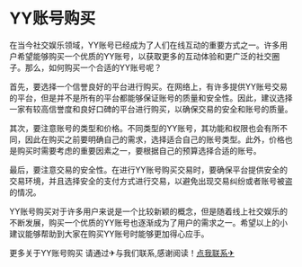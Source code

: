# YY账号购买

在当今社交娱乐领域，YY账号已经成为了人们在线互动的重要方式之一。许多用户希望能够购买一个优质的YY账号，以获取更多的互动体验和更广泛的社交圈子。那么，如何购买一个合适的YY账号呢？

首先，要选择一个信誉良好的平台进行购买。在网络上，有许多提供YY账号交易的平台，但是并不是所有的平台都能够保证账号的质量和安全性。因此，建议选择一家有较高信誉度和良好口碑的平台进行购买，以确保交易的安全和账号的质量。

其次，要注意账号的类型和价格。不同类型的YY账号，其功能和权限也会有所不同，因此在购买之前要明确自己的需求，选择适合自己的账号类型。此外，价格也是购买时需要考虑的重要因素之一，要根据自己的预算选择合适的账号。

最后，要注意交易的安全性。在进行YY账号购买交易时，要确保平台提供安全的交易环境，并且选择安全的支付方式进行交易，以避免出现交易纠纷或者账号被盗的情况。

YY账号购买对于许多用户来说是一个比较新颖的概念，但是随着线上社交娱乐的不断发展，购买一个优质的YY账号也逐渐成为了用户的需求之一。希望以上的小建议能够帮助到大家在购买YY账号时能够更加得心应手。

更多关于YY账号购买 请通过✈与我们联系,感谢阅读！[点我联系✈](https://www.G208.com)